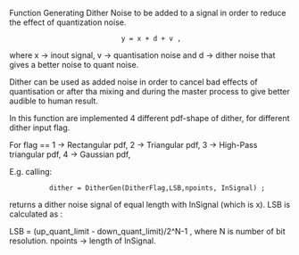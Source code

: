 Function Generating Dither Noise to be added to a signal in order to reduce the effect of quantization noise. 

                                y = x + d + v ,
                                
where x -> inout signal, v -> quantisation noise and d -> dither noise that gives a better noise to quant noise.
                                
Dither can be used as added noise in order to cancel bad effects of quantisation or after tha mixing and during the master process
to give better audible to human result.

In this function are implemented 4 different pdf-shape of dither, for different dither input flag.

For flag == 1 -> Rectangular pdf,
            2 -> Triangular pdf,
            3 -> High-Pass triangular pdf,
            4 -> Gaussian pdf,
            
E.g. calling:

              dither = DitherGen(DitherFlag,LSB,npoints, InSignal) ;
              
returns a dither noise signal of equal length with InSignal (which is x). LSB is calculated as :

LSB = (up_quant_limit - down_quant_limit)/2^N-1 , where N is number of bit resolution. npoints -> length of InSignal.

